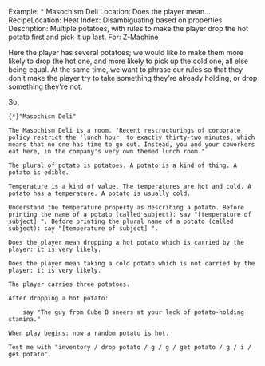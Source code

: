 Example: * Masochism Deli
Location: Does the player mean...
RecipeLocation: Heat
Index: Disambiguating based on properties
Description: Multiple potatoes, with rules to make the player drop the hot potato first and pick it up last.
For: Z-Machine

  
Here the player has several potatoes; we would like to make them more likely to drop the hot one, and more likely to pick up the cold one, all else being equal. At the same time, we want to phrase our rules so that they don't make the player try to take something they're already holding, or drop something they're not.

  
So:

  

``` inform7
{*}"Masochism Deli"

The Masochism Deli is a room. "Recent restructurings of corporate policy restrict the 'lunch hour' to exactly thirty-two minutes, which means that no one has time to go out. Instead, you and your coworkers eat here, in the company's very own themed lunch room."

The plural of potato is potatoes. A potato is a kind of thing. A potato is edible.

Temperature is a kind of value. The temperatures are hot and cold. A potato has a temperature. A potato is usually cold.

Understand the temperature property as describing a potato. Before printing the name of a potato (called subject): say "[temperature of subject] ". Before printing the plural name of a potato (called subject): say "[temperature of subject] ".

Does the player mean dropping a hot potato which is carried by the player: it is very likely.

Does the player mean taking a cold potato which is not carried by the player: it is very likely.

The player carries three potatoes.

After dropping a hot potato:

	say "The guy from Cube B sneers at your lack of potato-holding stamina."

When play begins: now a random potato is hot.

Test me with "inventory / drop potato / g / g / get potato / g / i / get potato".
```

